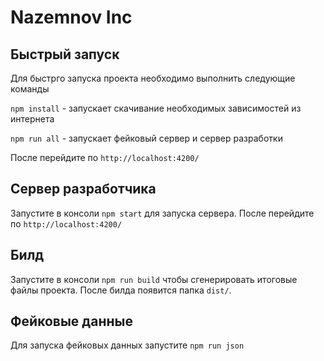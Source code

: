 # Nazemnov Inc

## Быстрый запуск

Для быстрго запуска проекта необходимо выполнить следующие команды

`npm install` - запускает скачивание необходимых зависимостей из интернета

`npm run all` - запускает фейковый сервер и сервер разработки

После перейдите по `http://localhost:4200/`

## Сервер разработчика

Запустите в консоли `npm start` для запуска сервера. После перейдите по `http://localhost:4200/`

## Билд

Запустите в консоли `npm run build` чтобы сгенерировать итоговые файлы проекта. После билда появится папка `dist/`.

## Фейковые данные

Для запуска фейковых данных запустите `npm run json`
